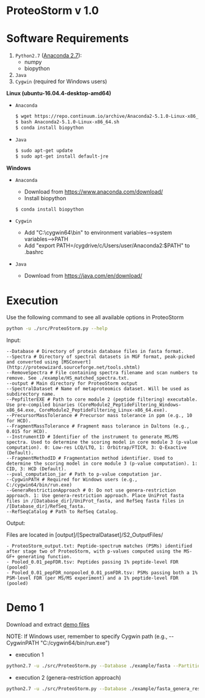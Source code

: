 # ProteoStorm v 1.0

Software Requirements
==========
1. ```Python2.7``` ([Anaconda 2.7](https://www.anaconda.com/download/?lang=en-us)):
	- numpy
	- biopython
2. ```Java```
3. ```Cygwin``` (required for Windows users)

**Linux (ubuntu-16.04.4-desktop-amd64)**

* ```Anaconda```
	```sh
	$ wget https://repo.continuum.io/archive/Anaconda2-5.1.0-Linux-x86_64.sh
	$ bash Anaconda2-5.1.0-Linux-x86_64.sh
	$ conda install biopython
	```

* ```Java```
	```sh
	$ sudo apt-get update
	$ sudo apt-get install default-jre
	```

**Windows**

* ```Anaconda```
	
	* Download from https://www.anaconda.com/download/
	* Install biopython
	```sh
	$ conda install biopython
	```

* ```Cygwin```

	* Add "C:\cygwin64\bin\" to environment variables-->system variables-->PATH
	* Add "export PATH=/cygdrive/c/Users/user/Anaconda2:$PATH" to .bashrc

* ```Java```

	* Download from https://java.com/en/download/

Execution
==========
Use the following command to see all available options in ProteoStorm
```sh
python -u ./src/ProteoStorm.py --help
```

Input:
```
--Database # Directory of protein database files in fasta format.
--Spectra # Directory of spectral datasets in MGF format, peak-picked and converted using [MSConvert](http://proteowizard.sourceforge.net/tools.shtml)
--RemoveSpectra # File containing spectra filename and scan numbers to remove. See ./example/HS_matched_spectra.txt.
--output # Main directory for ProteoStorm output
--SpectralDataset # Name of metaproteomics dataset. Will be used as subdirectory name.
--PepfilterEXE # Path to core module 2 (peptide filtering) executable. Use pre-compiled binaries (CoreModule2_PeptideFiltering_Windows-x86_64.exe, CoreModule2_PeptideFiltering_Linux-x86_64.exe).
--PrecursorMassTolerance # Precursor mass tolerance in ppm (e.g., 10 for HCD).
--FragmentMassTolerance # Fragment mass tolerance in Daltons (e.g., 0.015 for HCD).
--InstrumentID # Identifier of the instrument to generate MS/MS spectra. Used to determine the scoring model in core module 3 (p-value computation). 0: Low-res LCQ/LTQ, 1: Orbitrap/FTICR, 3: Q-Exactive (Default).
--FragmentMethodID # Fragmentation method identifier. Used to determine the scoring model in core module 3 (p-value computation). 1: CID, 3: HCD (Default).
--pval_computation_jar # Path to p-value computation jar.
--CygwinPATH # Required for Windows users (e.g., C:/cygwin64/bin/run.exe)
--GeneraRestrictionApproach # 0: Do not use genera-restriction approach. 1: Use genera-restriction approach. Place UniProt fasta files in /[Database_dir]/UniProt_fasta, and RefSeq fasta files in /[Database_dir]/RefSeq_fasta.
--RefSeqCatalog # Path to RefSeq Catalog.
```

Output:

Files are located in [output]/[SpectralDataset]/S2_OutputFiles/
```
- ProteoStorm_output.txt: Peptide-spectrum matches (PSMs) identified after stage two of ProteoStorm, with p-values computed using the MS-GF+ generating function.
- Pooled_0.01_pepFDR.tsv: Peptides passing 1% peptide-level FDR (pooled)
- Pooled_0.01_pepFDR_nonpooled_0.01_psmFDR.tsv: PSMs passing both a 1% PSM-level FDR (per MS/MS experiment) and a 1% peptide-level FDR (pooled)
```

Demo 1
==========
Download and extract [demo files](https://www.dropbox.com/s/ckiyb2buzd6osyv/example.zip?dl=0)

NOTE: If Windows user, remember to specify Cygwin path (e.g., --CygwinPATH "C:/cygwin64/bin/run.exe")

* execution 1
```sh
python2.7 -u ./src/ProteoStorm.py --Database ./example/fasta --PartitionMassWindow 15 --Spectra ./example/mgf --SpectralDataset "demo_1" --RemoveSpectra ./example/HS_matched_spectra.txt --PepfilterEXE ./src/CoreModule2_PeptideFiltering.exe --S1SharedPeakCount 7 --S2SharedPeakCount 6 --output ./example/ProteoStorm_Out --PrecursorMassTolerance 10 --FragmentMassTolerance 0.015 --InstrumentID 3 --FragmentMethodID 3 --pval_computation_jar ./src/MSGFPlus_pvalue.jar --aminoacid_freq ./src/364106_IL_transformed.fasta
```

* execution 2 (genera-restriction approach)
```sh
python2.7 -u ./src/ProteoStorm.py --Database ./example/fasta_genera_restriction_approach --PartitionMassWindow 15 --Spectra ./example/mgf --SpectralDataset "demo_1" --RemoveSpectra ./example/HS_matched_spectra.txt --PepfilterEXE ./src/CoreModule2_PeptideFiltering.exe --S1SharedPeakCount 7 --S2SharedPeakCount 6 --output ./example/ProteoStorm_Out_GeneraRestrictionApproach --PrecursorMassTolerance 10 --FragmentMassTolerance 0.015 --InstrumentID 3 --FragmentMethodID 3 --GeneraRestrictionApproach 1 --RefSeqCatalog ./example/fasta_genera_restriction_approach/RefSeq-release85_SUB.catalog --pval_computation_jar ./src/MSGFPlus_pvalue.jar --aminoacid_freq ./src/364106_IL_transformed.fasta
```
